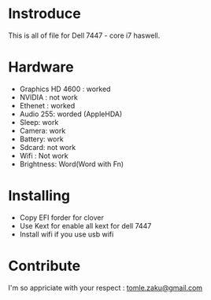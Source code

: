 # Instroduce
This is all of file for Dell 7447 - core i7 haswell.
# Hardware

- Graphics HD 4600 : worked
- NVIDIA : not work
- Ethenet : worked
- Audio 255: worded (AppleHDA)
- Sleep: work
- Camera: work
- Battery: work
- Sdcard: not work
- Wifi : Not work
- Brightness: Word(Word with Fn)
# Installing 
 
- Copy EFI forder for clover
- Use Kext for enable all kext for dell 7447
- Install wifi if you use usb wifi

# Contribute

I'm so appriciate with your respect : tomle.zaku@gmail.com


